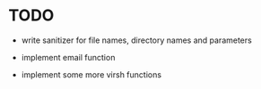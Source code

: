 TODO
====

* write sanitizer for file names, directory names and parameters

* implement email function

* implement some more virsh functions

